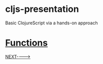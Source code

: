 # cljs-presentation
Basic ClojureScript via a hands-on approach

# [Functions](https://github.com/wallclockbuilder/cljs-presentation/blob/master/18_functions/18_functions.cljs)

[NEXT---->](https://github.com/wallclockbuilder/cljs-presentation)
